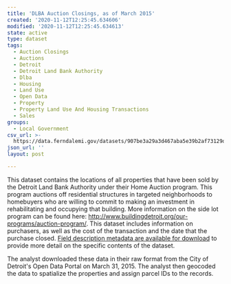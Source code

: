 ```yaml
---
title: 'DLBA Auction Closings, as of March 2015'
created: '2020-11-12T12:25:45.634606'
modified: '2020-11-12T12:25:45.634613'
state: active
type: dataset
tags:
  - Auction Closings
  - Auctions
  - Detroit
  - Detroit Land Bank Authority
  - Dlba
  - Housing
  - Land Use
  - Open Data
  - Property
  - Property Land Use And Housing Transactions
  - Sales
groups:
  - Local Government
csv_url: >-
  https://data.ferndalemi.gov/datasets/907be3a29a3d467aba5e39b2af73129d_0.csv?outSR=%7B%22latestWkid%22%3A2898%2C%22wkid%22%3A2898%7D
json_url: ''
layout: post

---
```

<p>This dataset contains the locations of all properties that have been 
sold by the Detroit Land Bank Authority under their Home Auction program. This 
program auctions off residential structures in targeted neighborhoods to 
homebuyers who are willing to commit to making an investment in rehabilitating 
and occupying that building. More information on the side lot program can be 
found here: <a href='http://www.buildingdetroit.org/our-programs/auction-program/' target='_blank'>http://www.buildingdetroit.org/our-programs/auction-program/</a>. This 
dataset includes information on purchasers, as well as the cost of the 
transaction and the date that the purchase closed. <a href='http://datadrivendetroit.org/web_ftp/motorcitymapping/Metadata/DLBA_ProgramSales/Metadata_DLBAAuctionClosings.xls' target='_blank'>Field description metadata are available for download</a> to provide more detail on the specific contents of 
the dataset.</p>
<p>The analyst downloaded these data in their raw format from the City of 
Detroit's Open Data Portal on March 31, 2015. The analyst then geocoded the data 
to spatialize the properties and assign parcel IDs to the records. </p>
